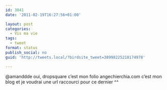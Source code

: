 ```yaml
---
id: 3041
date: '2011-02-19T16:27:56+01:00'

layout: post
categories:
  - Vis ma vie
tags:
  - tweet
format: status
publish_social: no
guid: 'http://tweets.local/?birdsite_tweet=38998225218174978'

---
```


@amanddde oui, dropsquare c’est mon folio angechierchia.com c’est mon blog et je voudrai une url raccourci pour ce dernier ^^